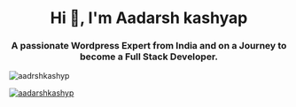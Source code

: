 <h1 align="center">Hi 👋, I'm Aadarsh kashyap</h1>
<h3 align="center">A passionate Wordpress Expert from India and on a Journey to become a Full Stack Developer.</h3>

<p align="left"> <img src="https://komarev.com/ghpvc/?username=aadrshkashyp&label=Profile%20views&color=0e75b6&style=flat" alt="aadrshkashyp" /> </p>

<p align="left"> <a href="https://twitter.com/aadarshkashyp" target="blank"><img src="https://img.shields.io/twitter/follow/aadarshkashyp?logo=twitter&style=for-the-badge" alt="aadarshkashyp" /></a> </p>

